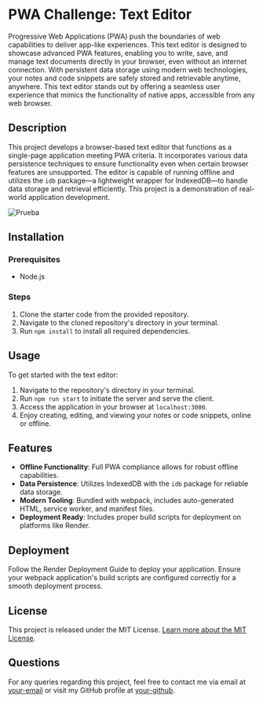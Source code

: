 # PWA Challenge: Text Editor

Progressive Web Applications (PWA) push the boundaries of web capabilities to deliver app-like experiences. This text editor is designed to showcase advanced PWA features, enabling you to write, save, and manage text documents directly in your browser, even without an internet connection. With persistent data storage using modern web technologies, your notes and code snippets are safely stored and retrievable anytime, anywhere. This text editor stands out by offering a seamless user experience that mimics the functionality of native apps, accessible from any web browser.

## Description

This project develops a browser-based text editor that functions as a single-page application meeting PWA criteria. It incorporates various data persistence techniques to ensure functionality even when certain browser features are unsupported. The editor is capable of running offline and utilizes the `idb` package—a lightweight wrapper for IndexedDB—to handle data storage and retrieval efficiently. This project is a demonstration of real-world application development.


![Prueba](https://github.com/caiman48/Text-Editor/assets/102683872/4412dae4-0bfd-439b-adb9-79890a115998)



## Installation

### Prerequisites
- Node.js 

### Steps
1. Clone the starter code from the provided repository.
2. Navigate to the cloned repository's directory in your terminal.
3. Run `npm install` to install all required dependencies.

## Usage

To get started with the text editor:
1. Navigate to the repository's directory in your terminal.
2. Run `npm run start` to initiate the server and serve the client.
3. Access the application in your browser at `localhost:3000`.
4. Enjoy creating, editing, and viewing your notes or code snippets, online or offline.

## Features

- **Offline Functionality**: Full PWA compliance allows for robust offline capabilities.
- **Data Persistence**: Utilizes IndexedDB with the `idb` package for reliable data storage.
- **Modern Tooling**: Bundled with webpack, includes auto-generated HTML, service worker, and manifest files.
- **Deployment Ready**: Includes proper build scripts for deployment on platforms like Render.

## Deployment

Follow the Render Deployment Guide to deploy your application. Ensure your webpack application's build scripts are configured correctly for a smooth deployment process.

## License

This project is released under the MIT License. [Learn more about the MIT License](https://opensource.org/licenses/MIT).

## Questions

For any queries regarding this project, feel free to contact me via email at [your-email](mailto:your-email) or visit my GitHub profile at [your-github](https://github.com/your-github).
